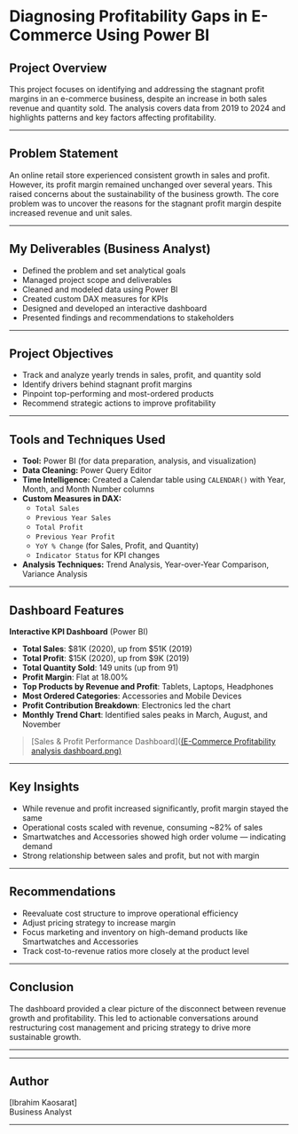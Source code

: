 # Diagnosing Profitability Gaps in E-Commerce Using Power BI

## Project Overview
This project focuses on identifying and addressing the stagnant profit margins in an e-commerce business, despite an increase in both sales revenue and quantity sold. The analysis covers data from 2019 to 2024 and highlights patterns and key factors affecting profitability.

---

## Problem Statement
An online retail store experienced consistent growth in sales and profit. However, its profit margin remained unchanged over several years. This raised concerns about the sustainability of the business growth. The core problem was to uncover the reasons for the stagnant profit margin despite increased revenue and unit sales.

---

## My Deliverables (Business Analyst)

- Defined the problem and set analytical goals
- Managed project scope and deliverables
- Cleaned and modeled data using Power BI
- Created custom DAX measures for KPIs
- Designed and developed an interactive dashboard
- Presented findings and recommendations to stakeholders

---

## Project Objectives
- Track and analyze yearly trends in sales, profit, and quantity sold
- Identify drivers behind stagnant profit margins
- Pinpoint top-performing and most-ordered products
- Recommend strategic actions to improve profitability

---

## Tools and Techniques Used
- **Tool:** Power BI (for data preparation, analysis, and visualization)
- **Data Cleaning:** Power Query Editor
- **Time Intelligence:** Created a Calendar table using `CALENDAR()` with Year, Month, and Month Number columns
- **Custom Measures in DAX:**
  - `Total Sales`
  - `Previous Year Sales`
  - `Total Profit`
  - `Previous Year Profit`
  - `YoY % Change` (for Sales, Profit, and Quantity)
  - `Indicator Status` for KPI changes
- **Analysis Techniques:** Trend Analysis, Year-over-Year Comparison, Variance Analysis

---

## Dashboard Features
**Interactive KPI Dashboard** (Power BI)
- **Total Sales**: $81K (2020), up from $51K (2019)
- **Total Profit**: $15K (2020), up from $9K (2019)
- **Total Quantity Sold**: 149 units (up from 91)
- **Profit Margin**: Flat at 18.00%
- **Top Products by Revenue and Profit**: Tablets, Laptops, Headphones
- **Most Ordered Categories**: Accessories and Mobile Devices
- **Profit Contribution Breakdown**: Electronics led the chart
- **Monthly Trend Chart**: Identified sales peaks in March, August, and November


> [Sales & Profit Performance Dashboard]([(E-Commerce Profitability analysis dashboard.png)](https://github.com/Kaosarat10/E-COMMERCE-Profitability-Gap-Analysis/blob/main/E-Commerce%20Profitability%20analysis%20dashboard.png)
---

## Key Insights
- While revenue and profit increased significantly, profit margin stayed the same
- Operational costs scaled with revenue, consuming ~82% of sales
- Smartwatches and Accessories showed high order volume — indicating demand
- Strong relationship between sales and profit, but not with margin

---

## Recommendations
- Reevaluate cost structure to improve operational efficiency
- Adjust pricing strategy to increase margin
- Focus marketing and inventory on high-demand products like Smartwatches and Accessories
- Track cost-to-revenue ratios more closely at the product level

---

## Conclusion
The dashboard provided a clear picture of the disconnect between revenue growth and profitability. This led to actionable conversations around restructuring cost management and pricing strategy to drive more sustainable growth.

---


---

## Author
[Ibrahim Kaosarat]  
Business Analyst

---

